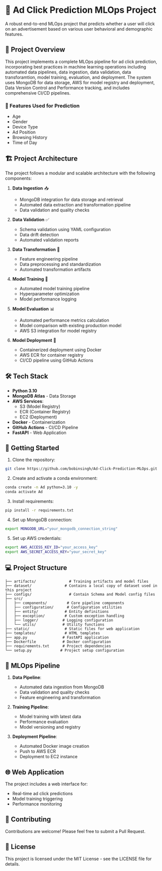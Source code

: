 # 🎯 Ad Click Prediction MLOps Project

A robust end-to-end MLOps project that predicts whether a user will click on an advertisement based on various user behavioral and demographic features.

## 🌟 Project Overview

This project implements a complete MLOps pipeline for ad click prediction, incorporating best practices in machine learning operations including automated data pipelines, data ingestion, data validation, data transforamtion, model training, evaluation, and deployment. The system uses MongoDB for data storage, AWS for model registry and deployment, Data Version Control and Performance tracking, and includes comprehensive CI/CD pipelines.

### 🎲 Features Used for Prediction
- Age
- Gender
- Device Type
- Ad Position
- Browsing History
- Time of Day

## 🏗️ Project Architecture

The project follows a modular and scalable architecture with the following components:

1. **Data Ingestion** 📥
   - MongoDB integration for data storage and retrieval
   - Automated data extraction and transformation pipeline
   - Data validation and quality checks

2. **Data Validation** ✅
   - Schema validation using YAML configuration
   - Data drift detection
   - Automated validation reports

3. **Data Transformation** 🔄
   - Feature engineering pipeline
   - Data preprocessing and standardization
   - Automated transformation artifacts

4. **Model Training** 🧠
   - Automated model training pipeline
   - Hyperparameter optimization
   - Model performance logging

5. **Model Evaluation** 📊
   - Automated performance metrics calculation
   - Model comparison with existing production model
   - AWS S3 integration for model registry

6. **Model Deployment** 🚀
   - Containerized deployment using Docker
   - AWS ECR for container registry
   - CI/CD pipeline using GitHub Actions

## 🛠️ Tech Stack

- **Python 3.10**
- **MongoDB Atlas** - Data Storage
- **AWS Services**:
  - S3 (Model Registry)
  - ECR (Container Registry)
  - EC2 (Deployment)
- **Docker** - Containerization
- **GitHub Actions** - CI/CD Pipeline
- **FastAPI** - Web Application

## 🚀 Getting Started

1. Clone the repository:
```bash
git clone https://github.com/bobinsingh/Ad-Click-Prediction-MLOps.git
```

2. Create and activate a conda environment:
```bash
conda create -n Ad python=3.10 -y
conda activate Ad
```

3. Install requirements:
```bash
pip install -r requirements.txt
```

4. Set up MongoDB connection:
```bash
export MONGODB_URL="your_mongodb_connection_string"
```

5. Set up AWS credentials:
```bash
export AWS_ACCESS_KEY_ID="your_access_key"
export AWS_SECRET_ACCESS_KEY="your_secret_key"
```

## 💻 Project Structure

```
├── artifacts/               # Training artifacts and model files
├── dataset/               # Contains a local copy of dataset used in this project
├── configs/                 # Contain Schema and Model config files
├── src/
│   ├── components/         # Core pipeline components
│   ├── configuration/      # Configuration utilities
│   ├── entity/            # Entity definitions
│   ├── exception/         # Custom exception handling
│   ├── logger/           # Logging configuration
│   └── utils/            # Utility functions
├── static/                # Static files for web application
├── templates/             # HTML templates
├── app.py                # FastAPI application
├── Dockerfile            # Docker configuration
├── requirements.txt      # Project dependencies
└── setup.py             # Project setup configuration
```

## 🔄 MLOps Pipeline

1. **Data Pipeline**:
   - Automated data ingestion from MongoDB
   - Data validation and quality checks
   - Feature engineering and transformation

2. **Training Pipeline**:
   - Model training with latest data
   - Performance evaluation
   - Model versioning and registry

3. **Deployment Pipeline**:
   - Automated Docker image creation
   - Push to AWS ECR
   - Deployment to EC2 instance

## 🌐 Web Application

The project includes a web interface for:
- Real-time ad click predictions
- Model training triggering
- Performance monitoring

## 🤝 Contributing

Contributions are welcome! Please feel free to submit a Pull Request.

## 📝 License

This project is licensed under the MIT License - see the LICENSE file for details.